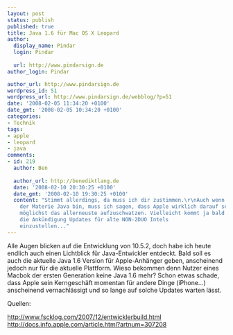 ```yaml
---
layout: post
status: publish
published: true
title: Java 1.6 für Mac OS X Leopard
author:
  display_name: Pindar
  login: Pindar
  
  url: http://www.pindarsign.de
author_login: Pindar

author_url: http://www.pindarsign.de
wordpress_id: 51
wordpress_url: http://www.pindarsign.de/webblog/?p=51
date: '2008-02-05 11:34:20 +0100'
date_gmt: '2008-02-05 10:34:20 +0100'
categories:
- Technik
tags:
- apple
- leopard
- java
comments:
- id: 219
  author: Ben
  
  author_url: http://benediktlang.de
  date: '2008-02-10 20:30:25 +0100'
  date_gmt: '2008-02-10 19:30:25 +0100'
  content: "Stimmt allerdings, da muss ich dir zustimmen.\r\nAuch wenn ich nicht in
    der Materie Java bin, muss ich sagen, dass Apple wirklich darauf setzt den Kunden
    möglichst das allerneuste aufzuschwatzen. Vielleicht kommt ja bald
    die Ankündigung Updates für alte NON-2DUO Intels
    einzustellen..."
---
```

<p>Alle Augen blicken auf die Entwicklung von 10.5.2, doch habe ich heute endlich auch einen Lichtblick für Java-Entwickler entdeckt. Bald soll es auch die aktuelle Java 1.6 Version für Apple-Anhänger geben, anscheinend jedoch nur für die aktuelle Plattform. Wieso bekommen denn Nutzer eines Macbok der ersten Generation keine Java 1.6 mehr? Schon etwas schade, dass Apple sein Kerngeschäft momentan für andere Dinge (iPhone...) anscheinend vernachlässigt und so lange auf solche Updates warten lässt.</p>
<p>Quellen:</p>
<p><a href="http://www.fscklog.com/2007/12/entwicklerbuild.html" target="_blank">http://www.fscklog.com/2007/12/entwicklerbuild.html</a><br />
<a href="http://docs.info.apple.com/article.html?artnum=307208" target="_blank"> http://docs.info.apple.com/article.html?artnum=307208</a></p>
